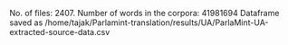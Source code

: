 No. of files: 2407.
Number of words in the corpora: 41981694
Dataframe saved as /home/tajak/Parlamint-translation/results/UA/ParlaMint-UA-extracted-source-data.csv
